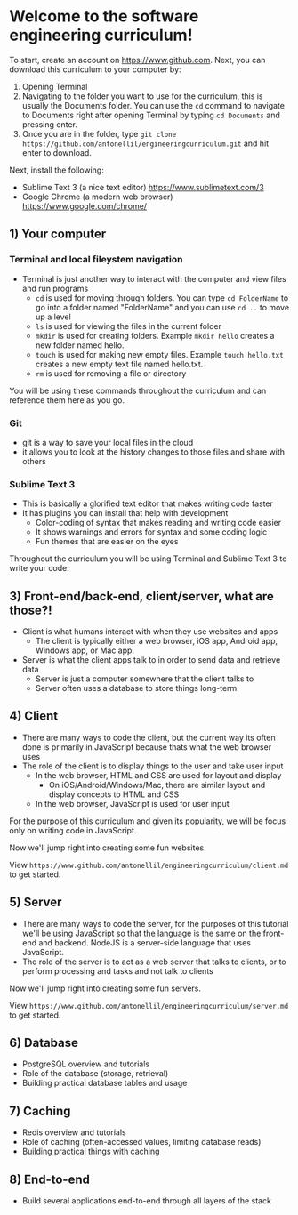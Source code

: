 # Welcome to the software engineering curriculum!

To start, create an account on https://www.github.com. Next, you can download this curriculum to your computer by:

1. Opening Terminal
2. Navigating to the folder you want to use for the curriculum, this is usually the Documents folder. You can use the `cd` command to navigate to Documents right after opening Terminal by typing `cd Documents` and pressing enter.
3. Once you are in the folder, type `git clone https://github.com/antonellil/engineeringcurriculum.git` and hit enter to download.

Next, install the following:

- Sublime Text 3 (a nice text editor) https://www.sublimetext.com/3
- Google Chrome (a modern web browser) https://www.google.com/chrome/

## 1) Your computer

### Terminal and local fileystem navigation

- Terminal is just another way to interact with the computer and view files and run programs
  - `cd` is used for moving through folders. You can type `cd FolderName` to go into a folder named "FolderName" and you can use `cd ..` to move up a level
  - `ls` is used for viewing the files in the current folder
  - `mkdir` is used for creating folders. Example `mkdir hello` creates a new folder named hello.
  - `touch` is used for making new empty files. Example `touch hello.txt` creates a new empty text file named hello.txt.
  - `rm` is used for removing a file or directory

You will be using these commands throughout the curriculum and can reference them here as you go.

### Git

- git is a way to save your local files in the cloud
- it allows you to look at the history changes to those files and share with others

### Sublime Text 3

- This is basically a glorified text editor that makes writing code faster
- It has plugins you can install that help with development
  - Color-coding of syntax that makes reading and writing code easier
  - It shows warnings and errors for syntax and some coding logic
  - Fun themes that are easier on the eyes

Throughout the curriculum you will be using Terminal and Sublime Text 3 to write your code.

## 3) Front-end/back-end, client/server, what are those?!

- Client is what humans interact with when they use websites and apps
  - The client is typically either a web browser, iOS app, Android app, Windows app, or Mac app.
- Server is what the client apps talk to in order to send data and retrieve data
  - Server is just a computer somewhere that the client talks to
  - Server often uses a database to store things long-term

## 4) Client

- There are many ways to code the client, but the current way its often done is primarily in JavaScript because thats what the web browser uses
- The role of the client is to display things to the user and take user input
  - In the web browser, HTML and CSS are used for layout and display
    - On iOS/Android/Windows/Mac, there are similar layout and display concepts to HTML and CSS
  - In the web browser, JavaScript is used for user input

For the purpose of this curriculum and given its popularity, we will be focus only on writing code in JavaScript.

Now we'll jump right into creating some fun websites.

View `https://www.github.com/antonellil/engineeringcurriculum/client.md` to get started.

## 5) Server

- There are many ways to code the server, for the purposes of this tutorial we'll be using JavaScript so that the language is the same on the front-end and backend. NodeJS is a server-side language that uses JavaScript.
- The role of the server is to act as a web server that talks to clients, or to perform processing and tasks and not talk to clients

Now we'll jump right into creating some fun servers.

View `https://www.github.com/antonellil/engineeringcurriculum/server.md` to get started.

## 6) Database

- PostgreSQL overview and tutorials
- Role of the database (storage, retrieval)
- Building practical database tables and usage

## 7) Caching

- Redis overview and tutorials
- Role of caching (often-accessed values, limiting database reads)
- Building practical things with caching

## 8) End-to-end

- Build several applications end-to-end through all layers of the stack
